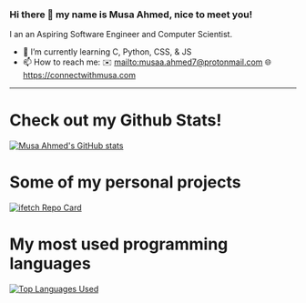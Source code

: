 <!--
**m-GDEV/m-GDEV** is a ✨ _special_ ✨ repository because its `README.md` (this file) appears on your GitHub profile.

Here are some ideas to get you started:

- 🔭 I’m currently working on ...
- 🌱 I’m currently learning ...
- 👯 I’m looking to collaborate on ...
- 🤔 I’m looking for help with ...
- 💬 Ask me about ...
- 📫 How to reach me: ...
- 😄 Pronouns: ...
- ⚡ Fun fact: ...
-->

### Hi there 👋 my name is Musa Ahmed, nice to meet you!

I an an Aspiring Software Engineer and Computer Scientist.
- 🌱 I’m currently learning C, Python, CSS, & JS
- 📫 How to reach me:
  ✉️ <mailto:musaa.ahmed7@protonmail.com>
  🌐 <https://connectwithmusa.com>

---

# Check out my Github Stats!
[![Musa Ahmed's GitHub stats](https://github-readme-stats.vercel.app/api?username=m-GDEV&show_icons=true&theme=radical)](https://github.com/anuraghazra/github-readme-stats)


# Some of my personal projects
[![ifetch Repo Card](https://github-readme-stats.vercel.app/api/pin/?username=m-GDEV&repo=ifetch&theme=radical)](https://github.com/anuraghazra/github-readme-stats)


# My most used programming languages
[![Top Languages Used](https://github-readme-stats.vercel.app/api/top-langs/?username=m-GDEV&theme=radical)](https://github.com/anuraghazra/github-readme-stats)
